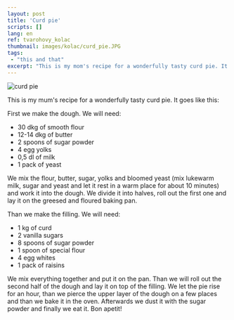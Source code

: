 ```yaml
---
layout: post
title: 'Curd pie'
scripts: []
lang: en
ref: tvarohovy_kolac
thumbnail: images/kolac/curd_pie.JPG
tags:
 - "this and that"
excerpt: "This is my mom's recipe for a wonderfully tasty curd pie. It goes like this:"
---
```

<img alt="curd pie" src="{{site.baseurl}}/images/kolac/curd_pie.JPG" />

This is my mum's recipe for a wonderfully tasty curd pie. It goes like this:

First we make the dough. We will need:

 - 30 dkg of smooth flour
 - 12-14 dkg of butter
 - 2 spoons of sugar powder
 - 4 egg yolks
 - 0,5 dl of milk
 - 1 pack of yeast
 
We mix the flour, butter, sugar, yolks and bloomed yeast (mix lukewarm milk, sugar and yeast and let it rest in a warm place for about 10 minutes) and work it into the dough. We divide it into halves, roll out the first one and lay it on the greesed and floured baking pan.

Than we make the filling. We will need:

 - 1 kg of curd
 - 2 vanilla sugars
 - 8 spoons of sugar powder
 - 1 spoon of special flour
 - 4 egg whites
 - 1 pack of raisins

We mix everything together and put it on the pan. Than we will roll out the second half of the dough and lay it on top of the filling. We let the pie rise for an hour, than we pierce the upper layer of the dough on a few places and than we bake it in the oven. Afterwards we dust it with the sugar powder and finally we eat it. Bon apetit!
